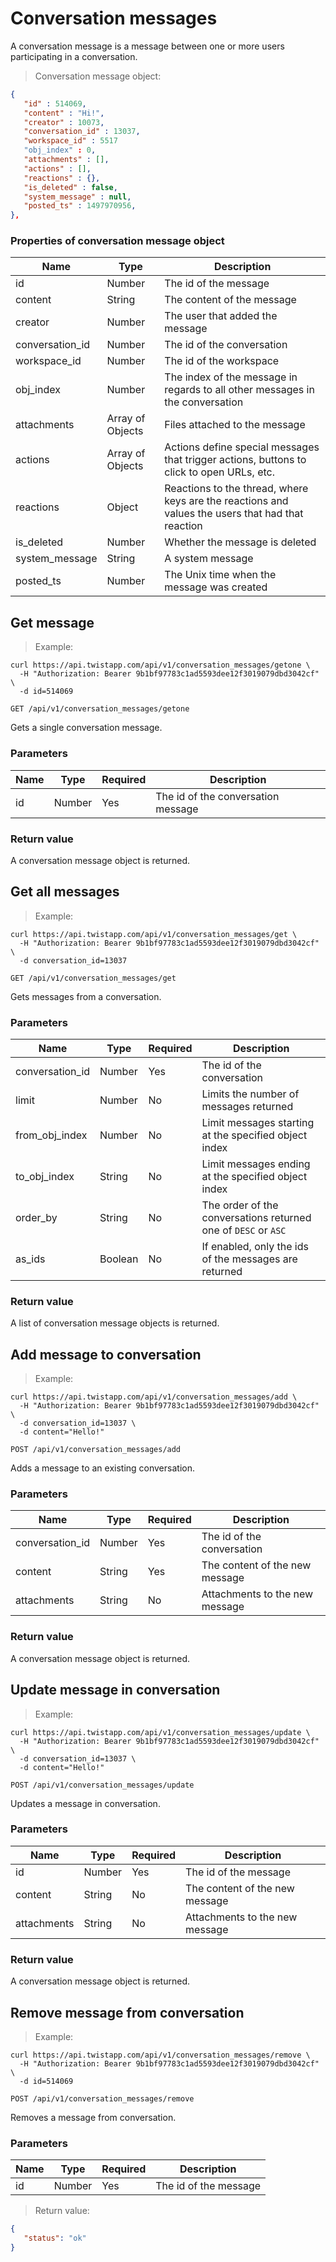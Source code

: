 # Conversation messages

A conversation message is a message between one or more users participating in a conversation.

> Conversation message object:

```json
{
   "id" : 514069,
   "content" : "Hi!",
   "creator" : 10073,
   "conversation_id" : 13037,
   "workspace_id" : 5517
   "obj_index" : 0,
   "attachments" : [],
   "actions" : [],
   "reactions" : {},
   "is_deleted" : false,
   "system_message" : null,
   "posted_ts" : 1497970956,
},
```

### Properties of conversation message object

| Name | Type | Description |
| ---- | --- | --- |
| id | Number | The id of the message |
| content | String | The content of the message |
| creator | Number | The user that added the message |
| conversation_id | Number | The id of the conversation |
| workspace_id | Number | The id of the workspace |
| obj_index | Number | The index of the message in regards to all other messages in the conversation |
| attachments | Array of Objects | Files attached to the message |
| actions | Array of Objects | Actions define special messages that trigger actions, buttons to click to open URLs, etc. |
| reactions | Object | Reactions to the thread, where keys are the reactions and values the users that had that reaction |
| is_deleted | Number | Whether the message is deleted |
| system_message | String | A system message |
| posted_ts | Number | The Unix time when the message was created |


## Get message

> Example:

```shell
curl https://api.twistapp.com/api/v1/conversation_messages/getone \
  -H "Authorization: Bearer 9b1bf97783c1ad5593dee12f3019079dbd3042cf" \
  -d id=514069
```

`GET /api/v1/conversation_messages/getone`

Gets a single conversation message.

### Parameters

| Name | Type | Required | Description |
| --- | --- | --- | --- |
| id | Number | Yes | The id of the conversation message |

### Return value

A conversation message object is returned.


## Get all messages

> Example:

```shell
curl https://api.twistapp.com/api/v1/conversation_messages/get \
  -H "Authorization: Bearer 9b1bf97783c1ad5593dee12f3019079dbd3042cf" \
  -d conversation_id=13037
```

`GET /api/v1/conversation_messages/get`

Gets messages from a conversation.

### Parameters

| Name | Type | Required | Description |
| --- | --- | --- | --- |
| conversation_id | Number | Yes | The id of the conversation |
| limit | Number | No | Limits the number of messages returned |
| from_obj_index | Number | No | Limit messages starting at the specified object index |
| to_obj_index | String | No | Limit messages ending at the specified object index |
| order_by | String | No | The order of the conversations returned one of `DESC` or `ASC` |
| as_ids | Boolean | No | If enabled, only the ids of the messages are returned |

### Return value

A list of conversation message objects is returned.


## Add message to conversation

> Example:

```shell
curl https://api.twistapp.com/api/v1/conversation_messages/add \
  -H "Authorization: Bearer 9b1bf97783c1ad5593dee12f3019079dbd3042cf" \
  -d conversation_id=13037 \
  -d content="Hello!"
```

`POST /api/v1/conversation_messages/add`

Adds a message to an existing conversation.

### Parameters

| Name | Type | Required | Description |
| --- | --- | --- | --- |
| conversation_id | Number | Yes | The id of the conversation |
| content | String | Yes | The content of the new message |
| attachments | String | No | Attachments to the new message |

### Return value

A conversation message object is returned.


## Update message in conversation

> Example:

```shell
curl https://api.twistapp.com/api/v1/conversation_messages/update \
  -H "Authorization: Bearer 9b1bf97783c1ad5593dee12f3019079dbd3042cf" \
  -d conversation_id=13037 \
  -d content="Hello!"
```

`POST /api/v1/conversation_messages/update`

Updates a message in conversation.

### Parameters

| Name | Type | Required | Description |
| --- | --- | --- | --- |
| id | Number | Yes | The id of the message |
| content | String | No | The content of the new message |
| attachments | String | No | Attachments to the new message |

### Return value

A conversation message object is returned.


## Remove message from conversation

> Example:

```shell
curl https://api.twistapp.com/api/v1/conversation_messages/remove \
  -H "Authorization: Bearer 9b1bf97783c1ad5593dee12f3019079dbd3042cf" \
  -d id=514069
```

`POST /api/v1/conversation_messages/remove`

Removes a message from conversation.

### Parameters

| Name | Type | Required | Description |
| --- | --- | --- | --- |
| id | Number | Yes | The id of the message |

> Return value:

```json
{
   "status": "ok"
}
```
